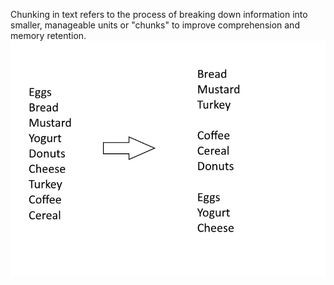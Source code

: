 Chunking in text refers to the process of breaking down information into smaller, manageable units or "chunks" to improve comprehension and memory retention.
![alt text](image-asset.jpeg)